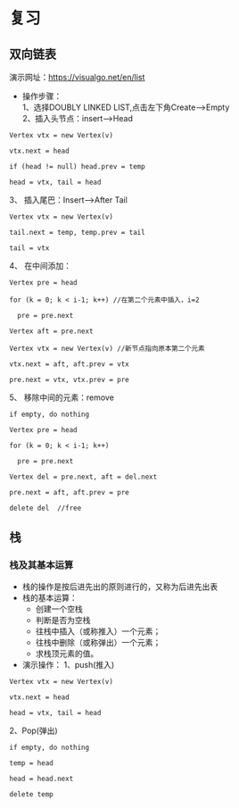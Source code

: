 # 复习
## 双向链表
演示网址：https://visualgo.net/en/list  
- 操作步骤：  
1、选择DOUBLY LINKED LIST,点击左下角Create-->Empty  
2、插入头节点：insert-->Head  
```
Vertex vtx = new Vertex(v)

vtx.next = head

if (head != null) head.prev = temp

head = vtx, tail = head
```
3、 插入尾巴：Insert-->After Tail  
```
Vertex vtx = new Vertex(v)

tail.next = temp, temp.prev = tail

tail = vtx
```
4、 在中间添加：  
```
Vertex pre = head

for (k = 0; k < i-1; k++) //在第二个元素中插入，i=2

  pre = pre.next

Vertex aft = pre.next

Vertex vtx = new Vertex(v) //新节点指向原本第二个元素

vtx.next = aft, aft.prev = vtx

pre.next = vtx, vtx.prev = pre
```
5、 移除中间的元素：remove  
```
if empty, do nothing

Vertex pre = head

for (k = 0; k < i-1; k++)

  pre = pre.next

Vertex del = pre.next, aft = del.next

pre.next = aft, aft.prev = pre

delete del  //free
```

## 栈
### 栈及其基本运算
- 栈的操作是按后进先出的原则进行的，又称为后进先出表  
- 栈的基本运算：
   - 创建一个空栈
   - 判断是否为空栈
   - 往栈中插入（或称推入）一个元素；
   - 往栈中删除（或称弹出）一个元素；
   - 求栈顶元素的值。
- 演示操作：
1、push(推入)
```
Vertex vtx = new Vertex(v)

vtx.next = head

head = vtx, tail = head

```
2、Pop(弹出)
```
if empty, do nothing

temp = head

head = head.next

delete temp
```

